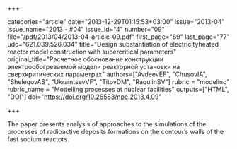 +++

categories="article"
date="2013-12-29T01:15:53+03:00"
issue="2013-04"
issue_name="2013 - #04"
issue_id="4"
number="09"
file="/pdf/2013/04/2013-04-article-09.pdf"
first_page="69"
last_page="77"
udc="621.039.526.034"
title="Design substantiation of electricityheated reactor model construction with supercritical parameters"
original_title="Расчетное обоснование конструкции электрообогреваемой модели реакторной установки на сверхкритических параметрах"
authors=["AvdeevEF", "ChusovIA", "ShelegovAS", "UkraintsevVF", "TitovDM", "RagulinSV"]
rubric = "modeling"
rubric_name = "Modelling processes at nuclear facilities"
outputs=["HTML", "DOI"]
doi="https://doi.org/10.26583/npe.2013.4.09"

+++

The paper presents analysis of approaches to the simulations of the processes of radioactive deposits formations on the contour’s walls of the fast sodium reactors.